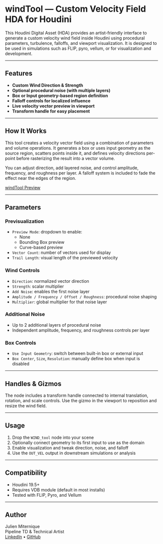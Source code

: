 # windTool — Custom Velocity Field HDA for Houdini

This Houdini Digital Asset (HDA) provides an artist-friendly interface to generate a custom velocity wind field inside Houdini using procedural parameters, turbulence, falloffs, and viewport visualization. It is designed to be used in simulations such as FLIP, pyro, vellum, or for visualization and development.

---

## Features

- **Custom Wind Direction & Strength**
- **Optional procedural noise (with multiple layers)**
- **Box or Input geometry-based region definition**
- **Falloff controls for localized influence**
- **Live velocity vector preview in viewport**
- **Transform handle for easy placement**

---

## How It Works

This tool creates a velocity vector field using a combination of parameters and volume operations. It generates a box or uses input geometry as the source region, scatters points inside it, and defines velocity directions per-point before rasterizing the result into a vector volume.

You can adjust direction, add layered noise, and control amplitude, frequency, and roughness per layer. A falloff system is included to fade the effect near the edges of the region.

[windTool Preview](preview/windTool_demo.gif)

---

## Parameters

### **Previsualization**
- `Preview Mode`: dropdown to enable:
  - None
  - Bounding Box preview
  - Curve-based preview
- `Vector Count`: number of vectors used for display
- `Trail Length`: visual length of the previewed velocity

### **Wind Controls**
- `Direction`: normalized vector direction
- `Strength`: scalar multiplier
- `Add Noise`: enables the first noise layer
- `Amplitude / Frequency / Offset / Roughness`: procedural noise shaping
- `Multiplier`: global multiplier for that noise layer

### **Additional Noise**
- Up to 2 additional layers of procedural noise
- Independent amplitude, frequency, and roughness controls per layer

### **Box Controls**
- `Use Input Geometry`: switch between built-in box or external input
- `Box Center`, `Size`, `Resolution`: manually define box when input is disabled

---

## Handles & Gizmos

The node includes a transform handle connected to internal translation, rotation, and scale controls. Use the gizmo in the viewport to reposition and resize the wind field.

---

## Usage

1. Drop the `WIND_tool` node into your scene
2. Optionally connect geometry to its first input to use as the domain
3. Enable visualization and tweak direction, noise, and falloff
4. Use the `OUT_VEL` output in downstream simulations or analysis

---

## Compatibility

- Houdini 19.5+
- Requires VDB module (default in most installs)
- Tested with FLIP, Pyro, and Vellum

---

## Author

Julien Miternique  
Pipeline TD & Technical Artist  
[LinkedIn](https://www.linkedin.com/in/julien-miternique/) • [GitHub](https://github.com/JsonDoe)

